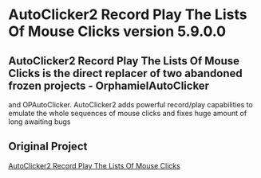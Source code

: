 # AutoClicker2 Record Play The Lists Of Mouse Clicks version 5.9.0.0

## AutoClicker2 Record Play The Lists Of Mouse Clicks is the direct replacer of two abandoned frozen projects - OrphamielAutoClicker
and OPAutoClicker. AutoClicker2 adds powerful record/play capabilities to emulate the whole sequences of mouse clicks and fixes huge amount of long awaiting bugs

## Original Project

[AutoClicker2 Record Play The Lists Of Mouse Clicks](https://github.com/JoeWittrock/AutoClicker2-Record-Play-The-Lists-Of-Mouse-Clicks)
